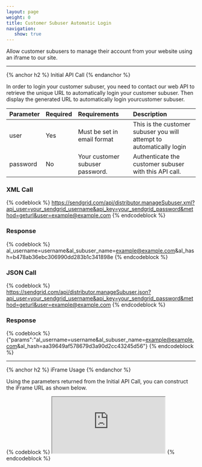 ```yaml
---
layout: page
weight: 0
title: Customer Subuser Automatic Login
navigation:
   show: true
---
```


Allow customer subusers to manage their account from your website using an iframe to our site.

* * * * *


{% anchor h2 %} Initial API Call {% endanchor %}


In order to login your customer subuser, you need to contact our web API to retrieve the unique URL to automatically login your customer subuser. Then display the generated URL to automatically login yourcustomer subuser.

|Parameter|Required|Requirements|Description|
|:--------|:-------|:-----------|:----------|
|user|Yes|Must be set in email format|This is the customer subuser you will attempt to automatically login|
|password|No|Your customer subuser password.|Authenticate the customer subuser with this API call.|

### XML Call

{% codeblock %} https://sendgrid.com/api/distributor.manageSubuser.xml?api_user=your_sendgrid_username&api_key=your_sendgrid_password&method=geturl&user=example@example.com {% endcodeblock %}

### Response

{% codeblock %} <params><params>al_username=username&al_subuser_name=example@example.com&al_hash=b478ab36ebc306990dd283b1c341898e</params></params> {% endcodeblock %}

### JSON Call

{% codeblock %} https://sendgrid.com/api/distributor.manageSubuser.json?api_user=your_sendgrid_username&api_key=your_sendgrid_password&method=geturl&user=example@example.com {% endcodeblock %}

### Response

{% codeblock %} {"params":"al_username=username&al_subuser_name=example@example.com&al_hash=aa39649af578679d3a90d2cc43245d56"} {% endcodeblock %}

* * * * *


{% anchor h2 %} iFrame Usage {% endanchor %}


Using the parameters returned from the Initial API Call, you can construct the iFrame URL as shown below.

{% codeblock %} <iframe src="https://sendgrid.com/account?al_username=username&amp;al_subuser_name=example@example.com&amp;al_hash=aa39649af578679d3a90d2cc43245d56"></iframe> {% endcodeblock %}
